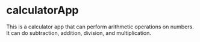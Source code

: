 # calculatorApp
This is a calculator app that can perform arithmetic operations on numbers. It can do subtraction, addition, division, and multiplication. 